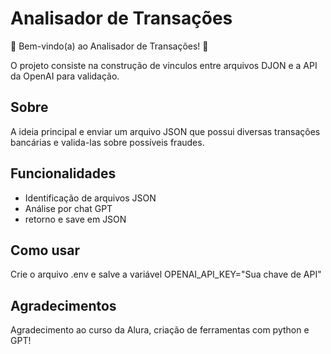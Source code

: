 # Analisador de Transações

🌟 Bem-vindo(a) ao Analisador de Transações! 🌟

O projeto consiste na construção de vinculos entre arquivos DJON e a API da OpenAI para validação.

## Sobre

A ideia principal e enviar um arquivo JSON que possui diversas transações bancárias e valida-las sobre possíveis fraudes.

## Funcionalidades

- Identificação de arquivos JSON
- Análise por chat GPT
- retorno e save em JSON

## Como usar
Crie o arquivo .env e salve a variável OPENAI_API_KEY="Sua chave de API"

## Agradecimentos

Agradecimento ao curso da Alura, criação de ferramentas com python e GPT!

